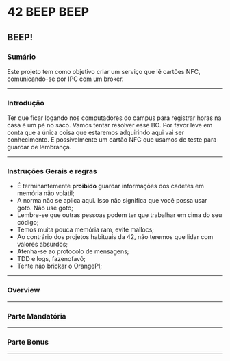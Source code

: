 # 42 BEEP BEEP
## BEEP!

### Sumário
Este projeto tem como objetivo criar um serviço que lê cartões NFC, comunicando-se por IPC com um broker.

---

### Introdução
Ter que ficar logando nos computadores do campus para registrar horas na casa é um pé no saco. Vamos tentar resolver esse BO.
Por favor leve em conta que a única coisa que estaremos adquirindo aqui vai ser conhecimento. E possivelmente um cartão NFC que usamos de teste para guardar de lembrança.

---

### Instruções Gerais e regras
- É terminantemente **proibido** guardar informações dos cadetes em memória não volátil;
- A norma não se aplica aqui. Isso não significa que você possa usar goto. Não use goto;
- Lembre-se que outras pessoas podem ter que trabalhar em cima do seu código;
- Temos muita pouca memória ram, evite mallocs;
- Ao contrário dos projetos habituais da 42, não teremos que lidar com valores absurdos;
- Atenha-se ao protocolo de mensagens;
- TDD e logs, fazenofavô;
- Tente não brickar o OrangePI;

---

### Overview

---

### Parte Mandatória

---

### Parte Bonus

---
